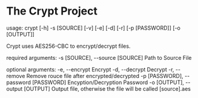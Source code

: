 # The Crypt Project
usage: crypt [-h] -s [SOURCE] [-v] [-e] [-d] [-r] [-p [PASSWORD]]
             [-o [OUTPUT]]

Crypt uses AES256-CBC to encrypt/decrypt files.

required arguments:
  -s [SOURCE], --source [SOURCE]
                        Path to Source File

optional arguments:
  -e, --encrypt         Encrypt
  -d, --decrypt         Decrypt
  -r, --remove          Remove rouce file after encrypted/decrypted
  -p [PASSWORD], --password [PASSWORD]
                        Encyption/Decryption Password
  -o [OUTPUT], --output [OUTPUT]
                        Output file, otherwise the file will be called
                        [source].aes

